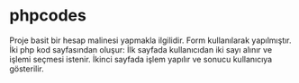 # phpcodes
Proje basit bir hesap malinesi yapmakla ilgilidir.
Form kullanılarak yapılmıştır. İki php kod sayfasından oluşur:
İlk sayfada kullanıcıdan iki sayı alınır ve işlemi seçmesi istenir.
İkinci sayfada işlem yapılır ve sonucu kullanıcıya gösterilir.
